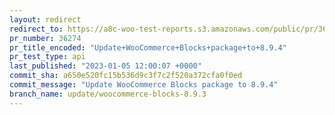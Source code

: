 ```yaml
---
layout: redirect
redirect_to: https://a8c-woo-test-reports.s3.amazonaws.com/public/pr/36274/api/index.html
pr_number: 36274
pr_title_encoded: "Update+WooCommerce+Blocks+package+to+8.9.4"
pr_test_type: api
last_published: "2023-01-05 12:00:07 +0000"
commit_sha: a650e520fc15b536d9c3f7c2f520a372cfa0f0ed
commit_message: "Update WooCommerce Blocks package to 8.9.4"
branch_name: update/woocommerce-blocks-8.9.3
---
```

